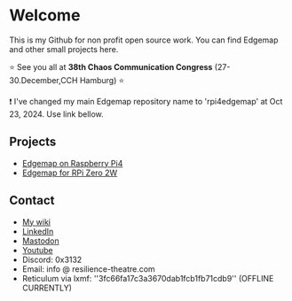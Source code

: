 # Welcome

This is my Github for non profit open source work. You can find Edgemap and other small projects here. 

:star: See you all at **38th Chaos Communication Congress** (27-30.December,CCH Hamburg) :star:

:exclamation: I've changed my main Edgemap repository name to 'rpi4edgemap' at Oct 23, 2024. Use link bellow.

## Projects

* [Edgemap on Raspberry Pi4](https://github.com/resiliencetheatre/rpi4edgemap)
* [Edgemap for RPi Zero 2W ](https://github.com/resiliencetheatre/rpi2wedgemap)

## Contact 

  * [My wiki](https://resilience-theatre.com/wiki)
  * [LinkedIn](https://www.linkedin.com/company/resilience-theatre/)
  * [Mastodon](https://infosec.exchange/@retheat)
  * [Youtube](https://www.youtube.com/@resiliencetheatre)
  * Discord: 0x3132
  * Email: info @ resilience-theatre.com
  * Reticulum via lxmf: ''3fc66fa17c3a3670dab1fcb1fb71cdb9'' (OFFLINE CURRENTLY)

<!---
resiliencetheatre/resiliencetheatre is a ✨ special ✨ repository because its `README.md` (this file) appears on your GitHub profile.
You can click the Preview link to take a look at your changes.
--->
